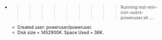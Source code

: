 * >>>>>>>>> Running inst-min-con-users-poweruser.sh ...
  * Created user: poweruser/poweruser.
  * Disk size = 1452900K. Space Used = 36K.
